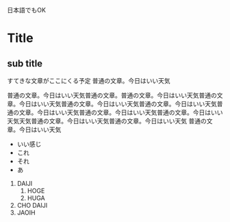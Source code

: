 日本語でもOK

# Title

## sub title

すてきな文章がここにくる予定
普通の文章。今日はいい天気

普通の文章。今日はいい天気普通の文章。普通の文章。今日はいい天気普通の文章。今日はいい天気普通の文章。今日はいい天気普通の文章。今日はいい天気普通の文章。今日はいい天気普通の文章。今日はいい天気普通の文章。今日はいい天気天気普通の文章。今日はいい天気普通の文章。今日はいい天気
普通の文章。今日はいい天気

- いい感じ
- これ
- それ
- あ
 
1. DAIJI
    1. HOGE
    1. HUGA
1. CHO DAIJI
1. JAOIH
